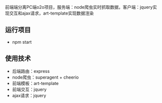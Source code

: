 前端端分离PC端o2o项目，服务端：node爬虫实时抓取数据，客户端：jquery实现交互和ajax请求，art-template实现数据渲染

## 运行项目
- npm start

## 使用技术
- 后端路由：express
- node爬虫：superagent + cheerio
- 前端模板：art-template
- 前端交互：jquery
- ajax请求：jquery
